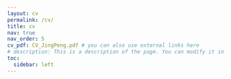 ```yaml
---
layout: cv
permalink: /cv/
title: cv
nav: true
nav_order: 5
cv_pdf: CV_JingPeng.pdf # you can also use external links here
# description: This is a description of the page. You can modify it in '_pages/cv.md'. You can also change or remove the top pdf download button.
toc:
  sidebar: left
---
```

